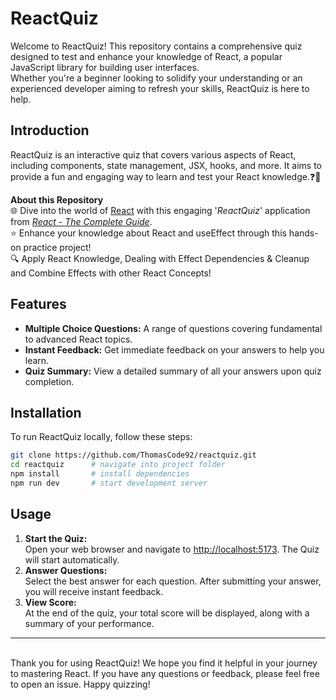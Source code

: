 # ReactQuiz

Welcome to ReactQuiz! This repository contains a comprehensive quiz designed to test and enhance your knowledge of React, a popular JavaScript library for building user interfaces.<br />
Whether you're a beginner looking to solidify your understanding or an experienced developer aiming to refresh your skills, ReactQuiz is here to help.

## Introduction

ReactQuiz is an interactive quiz that covers various aspects of React, including components, state management, JSX, hooks, and more. It aims to provide a fun and engaging way to learn and test your React knowledge.❓🤔

**About this Repository**<br />
🌐 Dive into the world of [React](https://react.dev/) with this engaging '_ReactQuiz_' application from _[React - The Complete Guide](https://www.udemy.com/course/react-the-complete-guide-incl-redux/)_.<br />
⭐ Enhance your knowledge about React and useEffect through this hands-on practice project!<br />
🔍 Apply React Knowledge, Dealing with Effect Dependencies & Cleanup and Combine Effects with other React Concepts!<br />

## Features

- **Multiple Choice Questions:** A range of questions covering fundamental to advanced React topics.
- **Instant Feedback:** Get immediate feedback on your answers to help you learn.
- **Quiz Summary:** View a detailed summary of all your answers upon quiz completion.

## Installation

To run ReactQuiz locally, follow these steps:

```bash
git clone https://github.com/ThomasCode92/reactquiz.git
cd reactquiz      # navigate into project folder
npm install       # install dependencies
npm run dev       # start development server
```

## Usage

1. **Start the Quiz:**<br />
   Open your web browser and navigate to [http://localhost:5173](http://localhost:5173/). The Quiz will start automatically.
2. **Answer Questions:**<br />
   Select the best answer for each question. After submitting your answer, you will receive instant feedback.
3. **View Score:**<br />
   At the end of the quiz, your total score will be displayed, along with a summary of your performance.

<hr />
<br />
Thank you for using ReactQuiz! We hope you find it helpful in your journey to mastering React. If you have any questions or feedback, please feel free to open an issue. Happy quizzing!
